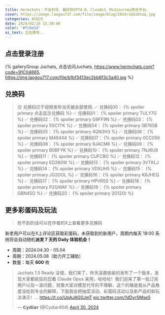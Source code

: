 ```yaml
---
title: Hermchats：不会封号、最好的GPT4.0、Claude3、Midjourney聚合平台。
cover: https://image.laogou717.com/file/image/blog/2024/sQ9zDtuq.jpg
categories: AI纪元
date: 2024/02/28 15:30:00
color: '#fcbe1d'
ai_text: 正在撰写..
---
```

## 点击登录注册

{% galleryGroup Juchats, 点击访问Juchats, https://www.hermchats.com?code=91C04665, https://img.laogou717.com/file/b1bf3413ec2bb6f3c3a40.jpg %}


## 兑换码
>😊 
>兑换码已于视频发布当天被全部使用.
✅ 兑换码00： {% spoiler primary 点击显示兑换码 %}
✅ 兑换码01： {% spoiler primary TULY7G %}
✅ 兑换码02： {% spoiler primary G9FF9N %}
✅ 兑换码03： {% spoiler primary 5SC1TK %}
✅ 兑换码04： {% spoiler primary 5B76SB %}
✅ 兑换码05： {% spoiler primary 4QN3H3 %}
✅ 兑换码06： {% spoiler primary M484X4 %}
✅ 兑换码07： {% spoiler primary 0CC056 %}
✅ 兑换码08： {% spoiler primary 9JACM6 %}
✅ 兑换码09： {% spoiler primary B0BFYK %}
✅ 兑换码10： {% spoiler primary 7NJ6U8 %}
✅ 兑换码11： {% spoiler primary CUFCBO %}
✅ 兑换码12： {% spoiler primary ED260W %}
✅ 兑换码13： {% spoiler primary 3VTKLJ %}
✅ 兑换码14： {% spoiler primary VDXUH5 %}
✅ 兑换码15： {% spoiler primary JG2OOL %}
✅ 兑换码16： {% spoiler primary K6JHEQ %}
✅ 兑换码17： {% spoiler primary HPVR5S %}
✅ 兑换码18： {% spoiler primary P2QWAF %}
✅ 兑换码19： {% spoiler primary GBN45O %}
✅ 兑换码20： {% spoiler primary 2O12OI %}

## 更多彩蛋码及玩法
>抢不到的话可以在作者的X上查看更多兑换码

新老用户可以在X上评论区获取彩蛋码，未获取到的新用户，周期内每天 18:00 系统将会自动随机**派发 7 天的 Daily 体验机会！**
  - 周期：2024.04.30 - 05.04
  - 周期：2024.05.08（助力开工辅助）
  - 数量：每天 **600** 枚
<blockquote class="twitter-tweet"><p lang="zh" dir="ltr">Juchats 1.5 Ready 没错，我们来了，昨天凌晨偷偷的发布了一个版本，发现大家都疯狂的怼着 Claude Opus 来用，哈哈哈！我们迎来了第一批订阅用户以及一波问题，就像大家对模型代号的不理解，这个的确是我从产品角度没给到专业的解释，下面我会把抽奖活动、彩蛋码活动以及新产品的新玩法演示！… <a href="https://t.co/UpAJAG0JmT">https://t.co/UpAJAG0JmT</a> <a href="https://t.co/1dDvrSMse5">pic.twitter.com/1dDvrSMse5</a></p>&mdash; 𝗖𝘆𝗱𝗶𝗮𝗿 (@Cydiar404) <a href="https://twitter.com/Cydiar404/status/1785158269721604331?ref_src=twsrc%5Etfw">April 30, 2024</a></blockquote> <script async src="https://platform.twitter.com/widgets.js" charset="utf-8"></script>
 
















